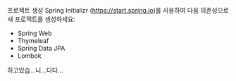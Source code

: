 프로젝트 생성
Spring Initializr (https://start.spring.io)를 사용하여 다음 의존성으로 새 프로젝트를 생성하세요:
- Spring Web
- Thymeleaf
- Spring Data JPA
- Lombok
 
하고있습...니...디다...
